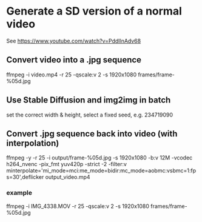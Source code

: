 # Generate a SD version of a normal video
See https://www.youtube.com/watch?v=PddIlnAdv68

## Convert video into a .jpg sequence
ffmpeg -i video.mp4 -r 25 -qscale:v 2 -s 1920x1080 frames/frame-%05d.jpg

## Use Stable Diffusion and img2img in batch
set the correct width & height, select a fixed seed, e.g. 234719090

## Convert .jpg sequence back into video (with interpolation)
ffmpeg -y -r 25 -i output/frame-%05d.jpg -s  1920x1080 -b:v 12M -vcodec h264_nvenc -pix_fmt yuv420p -strict -2 -filter:v minterpolate='mi_mode=mci:me_mode=bidir:mc_mode=aobmc:vsbmc=1:fps=30',deflicker output_video.mp4

### example
ffmpeg -i IMG_4338.MOV -r 25 -qscale:v 2 -s 1920x1080 frames/frame-%05d.jpg
